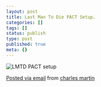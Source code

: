```yaml
---
layout: post
title: Last Man To Die PACT Setup.
categories: []
tags: []
status: publish
type: post
published: true
meta: {}
---
```


![LMTD PACT setup]({{site.baseurl}}/assets/posterous/charlesmartin/2010-04-LMTDsetup.jpg)

[Posted via email](http://posterous.com)  from [charles martin](http://charlesmartin.posterous.com/last-man-to-die-pact-setup)
